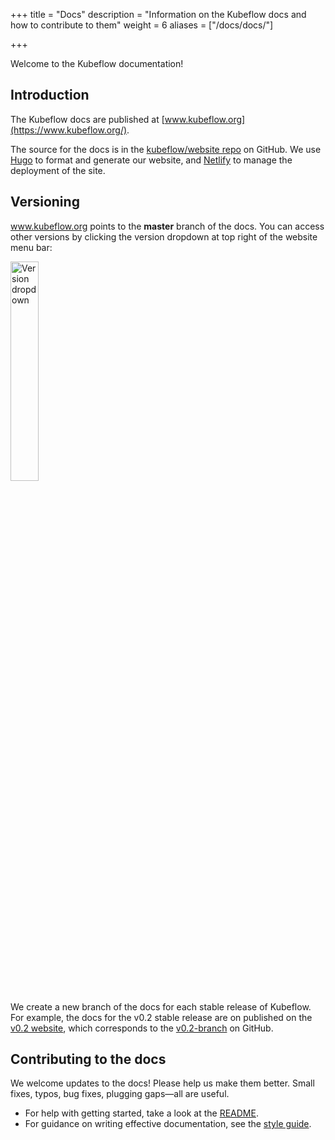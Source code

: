 +++
title =  "Docs"
description = "Information on the Kubeflow docs and how to contribute to them"
weight = 6
aliases = ["/docs/docs/"]
                    
+++

Welcome to the Kubeflow documentation!

## Introduction

The Kubeflow docs are published at
[www.kubeflow.org](https://www.kubeflow.org/).

The source for the docs is in the
[kubeflow/website repo](https://github.com/kubeflow/website/) on GitHub.
We use [Hugo](https://gohugo.io/) to format and generate our website, and
[Netlify](https://www.netlify.com/) to manage the deployment of the site.

## Versioning

www.kubeflow.org points to the **master** branch of the docs. You can access
other versions by clicking the version dropdown at top right of the website
menu bar:

<img src="/docs/images/version-dropdown.jpg" 
  alt="Version dropdown"
  style="width:30%;"
  class="mt-3 mb-3 border border-info rounded">

We create a new branch of the docs for each stable release of Kubeflow.
For example, the docs for the v0.2 stable release are on published on the
[v0.2 website](https://v0-2.kubeflow.org/docs/about/kubeflow/), which
corresponds to the
[v0.2-branch](https://github.com/kubeflow/website/tree/v0.2-branch) on
GitHub.

## Contributing to the docs

We welcome updates to the docs! Please help us make them better. Small fixes,
typos, bug fixes, plugging gaps&mdash;all are useful.

- For help with getting started, take a look at the
  [README](https://github.com/kubeflow/website/blob/master/README.md).
- For guidance on writing effective documentation, see the
  [style guide](/docs/about/style-guide/).
